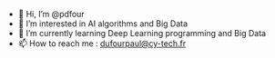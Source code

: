  
  - 👋 Hi, I’m @pdfour
  - 👀 I’m interested in AI algorithms and Big Data
  - 🌱 I’m currently learning Deep Learning programming and Big Data
  - 📫 How to reach me : dufourpaul@cy-tech.fr



